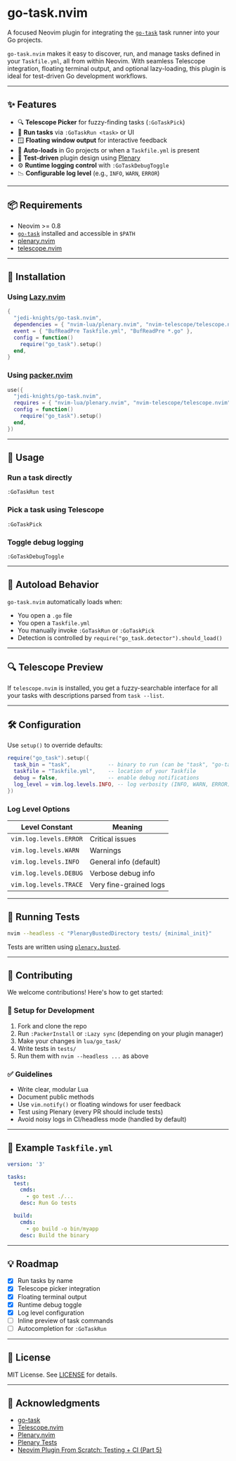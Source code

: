 # go-task.nvim

A focused Neovim plugin for integrating the [`go-task`](https://taskfile.dev) task runner into your Go projects.

`go-task.nvim` makes it easy to discover, run, and manage tasks defined in your `Taskfile.yml`, all from within Neovim. With seamless Telescope integration, floating terminal output, and optional lazy-loading, this plugin is ideal for test-driven Go development workflows.

---

## ✨ Features

* 🔍 **Telescope Picker** for fuzzy-finding tasks (`:GoTaskPick`)
* 🚀 **Run tasks** via `:GoTaskRun <task>` or UI
* 🪟 **Floating window output** for interactive feedback
* 🧠 **Auto-loads** in Go projects or when a `Taskfile.yml` is present
* 🧪 **Test-driven** plugin design using [Plenary](https://github.com/nvim-lua/plenary.nvim)
* ⚙️ **Runtime logging control** with `:GoTaskDebugToggle`
* 📉 **Configurable log level** (e.g., `INFO`, `WARN`, `ERROR`)

---

## 📦 Requirements

* Neovim >= 0.8
* [`go-task`](https://taskfile.dev) installed and accessible in `$PATH`
* [plenary.nvim](https://github.com/nvim-lua/plenary.nvim)
* [telescope.nvim](https://github.com/nvim-telescope/telescope.nvim)

---

## 🔧 Installation

### Using [Lazy.nvim](https://github.com/folke/lazy.nvim)

```lua
{
  "jedi-knights/go-task.nvim",
  dependencies = { "nvim-lua/plenary.nvim", "nvim-telescope/telescope.nvim" },
  event = { "BufReadPre Taskfile.yml", "BufReadPre *.go" },
  config = function()
    require("go_task").setup()
  end,
}
```

### Using [packer.nvim](https://github.com/wbthomason/packer.nvim)

```lua
use({
  "jedi-knights/go-task.nvim",
  requires = { "nvim-lua/plenary.nvim", "nvim-telescope/telescope.nvim" },
  config = function()
    require("go_task").setup()
  end,
})
```

---

## 🚀 Usage

### Run a task directly

```vim
:GoTaskRun test
```

### Pick a task using Telescope

```vim
:GoTaskPick
```

### Toggle debug logging

```vim
:GoTaskDebugToggle
```

---

## 🎯 Autoload Behavior

`go-task.nvim` automatically loads when:

* You open a `.go` file
* You open a `Taskfile.yml`
* You manually invoke `:GoTaskRun` or `:GoTaskPick`
* Detection is controlled by `require("go_task.detector").should_load()`

---

## 🔍 Telescope Preview

If `telescope.nvim` is installed, you get a fuzzy-searchable interface for all your tasks with descriptions parsed from `task --list`.

---

## 🛠 Configuration

Use `setup()` to override defaults:

```lua
require("go_task").setup({
  task_bin = "task",            -- binary to run (can be "task", "go-task", etc.)
  taskfile = "Taskfile.yml",    -- location of your Taskfile
  debug = false,                -- enable debug notifications
  log_level = vim.log.levels.INFO, -- log verbosity (INFO, WARN, ERROR)
})
```

### Log Level Options

| Level Constant         | Meaning                |
| ---------------------- | ---------------------- |
| `vim.log.levels.ERROR` | Critical issues        |
| `vim.log.levels.WARN`  | Warnings               |
| `vim.log.levels.INFO`  | General info (default) |
| `vim.log.levels.DEBUG` | Verbose debug info     |
| `vim.log.levels.TRACE` | Very fine-grained logs |

---

## 🧪 Running Tests

```bash
nvim --headless -c "PlenaryBustedDirectory tests/ {minimal_init}"
```

Tests are written using [`plenary.busted`](https://github.com/nvim-lua/plenary.nvim).

---

## 🤝 Contributing

We welcome contributions! Here's how to get started:

### 🔧 Setup for Development

1. Fork and clone the repo
2. Run `:PackerInstall` or `:Lazy sync` (depending on your plugin manager)
3. Make your changes in `lua/go_task/`
4. Write tests in `tests/`
5. Run them with `nvim --headless ...` as above

### ✅ Guidelines

* Write clear, modular Lua
* Document public methods
* Use `vim.notify()` or floating windows for user feedback
* Test using Plenary (every PR should include tests)
* Avoid noisy logs in CI/headless mode (handled by default)

---

## 📘 Example `Taskfile.yml`

```yaml
version: '3'

tasks:
  test:
    cmds:
      - go test ./...
    desc: Run Go tests

  build:
    cmds:
      - go build -o bin/myapp
    desc: Build the binary
```

---

## 💡 Roadmap

* [x] Run tasks by name
* [x] Telescope picker integration
* [x] Floating terminal output
* [x] Runtime debug toggle
* [x] Log level configuration
* [ ] Inline preview of task commands
* [ ] Autocompletion for `:GoTaskRun`

---

## 📄 License

MIT License. See [LICENSE](./LICENSE) for details.

---

## 🙏 Acknowledgments

* [go-task](https://taskfile.dev)
* [Telescope.nvim](https://github.com/nvim-telescope/telescope.nvim)
* [Plenary.nvim](https://github.com/nvim-lua/plenary.nvim)
* [Plenary Tests](https://github.com/nvim-lua/plenary.nvim/blob/master/TESTS_README.md)
* [Neovim Plugin From Scratch: Testing + CI (Part 5)](https://www.youtube.com/watch?v=zwEZJIXYnwI)
